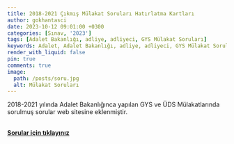 ```yaml
---
title: 2018-2021 Çıkmış Mülakat Soruları Hatırlatma Kartları
author: gokhantasci
date: 2023-10-12 09:01:00 +0300
categories: [Sınav, '2023']
tags: [Adalet Bakanlığı, adliye, adliyeci, GYS Mülakat Soruları]
keywords: Adalet, Adalet Bakanlığı, adliye, adliyeci, GYS Mülakat Soruları, Adalet GYS, Adalet Bakanlığı GYS, Adalet Bakanlığı Görevde Yükselme Sınavı, Adalet Bakanlığı ÜDS, Yazı İşleri Müdür, Zabıt Katibi, Mübaşir
render_with_liquid: false
pin: true
comments: true
image:
  path: /posts/soru.jpg
  alt: Mülakat Soruları
---
```


2018-2021 yılında Adalet Bakanlığınca yapılan GYS ve ÜDS Mülakatlarında sorulmuş sorular web sitesine eklenmiştir.


<br>[**Sorular için tıklayınız**](https://adliyeci.com.tr/hatirlatmakartlari/) 


